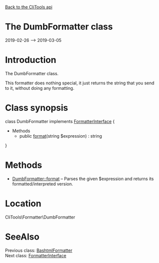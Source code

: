 [Back to the CliTools api](https://github.com/lingtalfi/CliTools/blob/master/doc/api/CliTools.md)



The DumbFormatter class
================
2019-02-26 --> 2019-03-05






Introduction
============

The DumbFormatter class.

This formatter does nothing special, it just returns the string that you send to it,
without doing any formatting.



Class synopsis
==============


class <span class="pl-k">DumbFormatter</span> implements [FormatterInterface](https://github.com/lingtalfi/CliTools/blob/master/doc/api/CliTools/Formatter/FormatterInterface.md) {

- Methods
    - public [format](https://github.com/lingtalfi/CliTools/blob/master/doc/api/CliTools/Formatter/DumbFormatter/format.md)(string $expression) : string

}






Methods
==============

- [DumbFormatter::format](https://github.com/lingtalfi/CliTools/blob/master/doc/api/CliTools/Formatter/DumbFormatter/format.md) &ndash; Parses the given $expression and returns its formatted/interpreted version.





Location
=============
CliTools\Formatter\DumbFormatter


SeeAlso
==============
Previous class: [BashtmlFormatter](https://github.com/lingtalfi/CliTools/blob/master/doc/api/CliTools/Formatter/BashtmlFormatter.md)<br>Next class: [FormatterInterface](https://github.com/lingtalfi/CliTools/blob/master/doc/api/CliTools/Formatter/FormatterInterface.md)<br>
